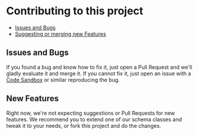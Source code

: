 # Contributing to this project

- [Issues and Bugs](#issues-and-bugs)
- [Suggesting or merging new Features](#new-features)

## <a name="issues-and-bugs"></a> Issues and Bugs

If you found a bug and know how to fix it, just open a Pull Request and we'll gladly evaluate it and merge it. If you cannot fix it, just open an issue with a [Code Sandbox](https://codesandbox.io/) or similar reproducing the bug.

## <a name="new-features"></a> New Features

Right now, we're not expecting suggestions or Pull Requests for new features. We recommend you to extend one of our schema classes and tweak it to your needs, or fork this project and do the changes.
